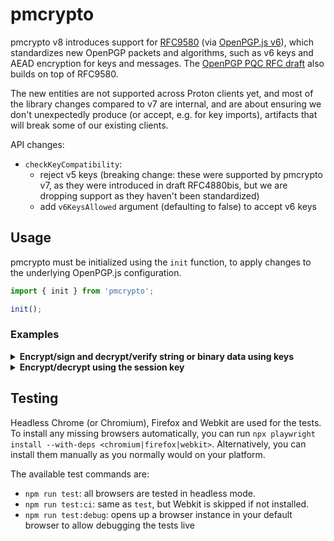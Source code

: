 # pmcrypto

pmcrypto v8 introduces support for [RFC9580](https://datatracker.ietf.org/doc/rfc9580/) (via [OpenPGP.js v6](https://github.com/openpgpjs/openpgpjs/releases/tag/v6.0.0)), which standardizes new OpenPGP packets and algorithms, such as v6 keys and AEAD encryption for keys and messages. The [OpenPGP PQC RFC draft](https://datatracker.ietf.org/doc/draft-ietf-openpgp-pqc/) also builds on top of RFC9580.

The new entities are not supported across Proton clients yet, and most of the library changes compared to v7 are internal, and are about ensuring we don't unexpectedly produce (or accept, e.g. for key imports), artifacts that will break some of our existing clients.

API changes:

- `checkKeyCompatibility`:
  - reject v5 keys (breaking change: these were supported by pmcrypto v7, as they were introduced in draft RFC4880bis, but we are dropping support as they haven't been standardized)
  - add `v6KeysAllowed` argument (defaulting to false) to accept v6 keys


## Usage
pmcrypto must be initialized using the `init` function, to apply changes to the underlying OpenPGP.js configuration.

```js
import { init } from 'pmcrypto';

init();
```

### Examples
<details>
<summary><b>Encrypt/sign and decrypt/verify string or binary data using keys</b></summary>

#### Encrypt/sign and decrypt/verify string or binary data using keys

To parse and decrypt the keys
```js
const recipientPublicKey = await readKey({ armoredKey: '...' }); // or `binaryKey`
const senderPrivateKey = await decryptKey({
  privateKey: await readPrivateKey({ armoredKey: '...' }),
  passphrase: 'personal key passphrase'
});
```
To encrypt and sign:
```js
const { 
  message: armoredMessage,
  encryptedSignature: armoredEncryptedSignature
} = await encryptMessage({
  textData: 'text data to encrypt', // or `binaryData` for Uint8Arrays
  encryptionKeys: recipientPublicKey, // and/or `passwords`
  signingKeys: senderPrivateKey,
  detached: true,
  format: 'armored' // or 'binary' to output a binary message and signature
});

// share `armoredMessage`
```
To decrypt and verify (non-streamed input):
```js
// load the required keys
const senderPublicKey = await readKey(...);
const recipientPrivateKey = await decryptKey(...);

const { data: decryptedData, verified } = await decryptMessage({
  message: await readMessage({ armoredMessage }), // or `binaryMessage`
  encryptedSignature: await readMessage({ armoredMessage: armoredEncryptedSignature })
  decryptionKeys: recipientPrivateKey // and/or 'passwords'
  verificationKeys: senderPublicKey
});
```

**For streamed inputs:**
to encrypt (and/or sign), pass the stream to `textData` or `binaryData` based on the streamed data type. Similarly, to decrypt and verify, the input options are the same as the non-streaming case. However, if `armoredMessage` (or `binaryMessage`) is a stream, the decryption result needs to be handled differently:
```js
// explicitly loading stream polyfills for legacy browsers is required since v7.2.2
if (!globalThis.TransformStream) {
  await import('web-streams-polyfill/es6');
}

const { data: dataStream, verified: verifiedPromise } = await decryptMessage({
  message: await readMessage({ armoredMessage: streamedArmoredMessage }),
  ... // other options
});

// you need to read `dataStream` before resolving `verifiedPromise`, even if you do not need the decrypted data
const decryptedData = await readToEnd(dataStream);
const verificationStatus = await verified;
```
</details>

<details>
<summary><b>Encrypt/decrypt using the session key</b></summary>

#### Encrypt/decrypt using the session key directly
In v6, `encryptMessage` would return the generated session key if `options.returnSessionKey: true` was given. This option is no longer supported. Instead:
```js
// First generate the session key
const sessionKey = await generateSessionKey({ recipientKeys: recipientPublicKey });

// Then encrypt the data with it
const { message: armoredMessage } = await encryptMessage({
  textData: 'text data to encrypt', // or `binaryData` for Uint8Arrays
  sessionKey,
  encryptionKeys: recipientPublicKey, // and/or `passwords`, used to encrypt the session key
  signingKeys: senderPrivateKey,
});
```

To decrypt, you can again provide the session key directly:
```js

// Then encrypt the data with it
const { data } = await decryptMessage({
  message: await readMessage({ armoredMessage }),
  sessionKeys: sessionKey,
  verificationKeys: senderPublicKey,
});
```
You can also encrypt the session key on its own:
```js
const armoredEncryptedSessionKey = await encryptSessionKey({
  sessionKey,
  encryptionKeys, // and/or passwords
  format: 'armored'
});

// And decrypt it with:
const sessionKey = await decryptSessionKey({
  message: await readMessage({ armoredMessage: armoredEncryptedSessionKey }),
  decryptionsKeys // and/or passwords
});

```
</details>

## Testing
Headless Chrome (or Chromium), Firefox and Webkit are used for the tests.
To install any missing browsers automatically, you can run `npx playwright install --with-deps <chromium|firefox|webkit>`. Alternatively, you can install them manually as you normally would on your platform.

The available test commands are:

- `npm run test`: all browsers are tested in headless mode.
- `npm run test:ci`: same as `test`, but Webkit is skipped if not installed.
- `npm run test:debug`: opens up a browser instance in your default browser to allow debugging the tests live

